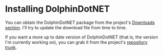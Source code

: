 # Installing DolphinDotNET #

You can obtain the DolphinDotNET package from the project's [Downloads section](http://code.google.com/p/dolphindotnet/downloads/list). I'll try to update the download file from time to time.

If you want a more up to date version of DolphinDotNET (that is, the version I'm currently working on), you can grab it from the project's [repository trunk](http://code.google.com/p/dolphindotnet/source/browse/trunk).